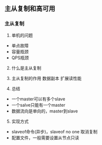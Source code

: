 ## 主从复制和高可用

### 主从复制
1. 单机的问题
* 单点故障
* 容量瓶颈
* QPS瓶颈
2. 什么是主从复制

3. 主从复制的作用
数据副本
扩展读性能

4. 总结
* 一个master可以有多个slave
* 一个salve只能有一个master
* 数据流向是单向的，master到slave

5. 实现方式
* slaveof命令(异步)，slaveof  no one 取消复制
* 配置文件，一般需要设置从节点只读


